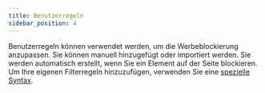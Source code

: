 ```yaml
---
title: Benutzerregeln
sidebar_position: 4
---
```


Benutzerregeln können verwendet werden, um die Werbeblockierung anzupassen. Sie können manuell hinzugefügt oder importiert werden. Sie werden automatisch erstellt, wenn Sie ein Element auf der Seite blockieren. Um Ihre eigenen Filterregeln hinzuzufügen, verwenden Sie eine [spezielle Syntax](/general/ad-filtering/create-own-filters).
